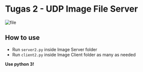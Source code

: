 # Tugas 2 - UDP Image File Server

![file](https://user-images.githubusercontent.com/32842793/55020330-371c6600-5029-11e9-8509-dc25802f921f.jpg)

## How to use
- Run `server2.py` inside Image Server folder
- Run `client2.py` inside Image Client folder as many as needed  

**Use __python 3__!**
